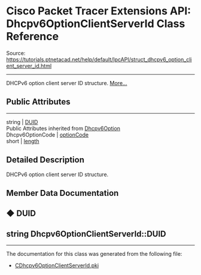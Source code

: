 # Cisco Packet Tracer Extensions API: Dhcpv6OptionClientServerId Class Reference

Source: https://tutorials.ptnetacad.net/help/default/IpcAPI/struct_dhcpv6_option_client_server_id.html

---

DHCPv6 option client server ID structure. [More...](struct_dhcpv6_option_client_server_id.html#details)

##  Public Attributes  
  
---  
string | [DUID](struct_dhcpv6_option_client_server_id.html#aeb94ee2ece179e9f30e2b1ffa09016a3)  
Public Attributes inherited from [Dhcpv6Option](struct_dhcpv6_option.html)  
Dhcpv6OptionCode | [optionCode](struct_dhcpv6_option.html#a270ce246bd030ccd04d481d6be50b924)  
short | [length](struct_dhcpv6_option.html#a2f446d6e8ec0a9019ed910d49c63eb58)  
  
## Detailed Description

DHCPv6 option client server ID structure. 

## Member Data Documentation

## ◆ DUID

string Dhcpv6OptionClientServerId::DUID  
---  
  
* * *

The documentation for this class was generated from the following file:

  * [CDhcpv6OptionClientServerId.pki](_c_dhcpv6_option_client_server_id_8pki.html)


